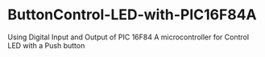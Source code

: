 # ButtonControl-LED-with-PIC16F84A
Using Digital Input and Output of PIC 16F84 A microcontroller for Control  LED with a Push button
